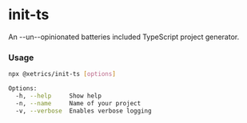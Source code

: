 # init-ts

An --un--opinionated batteries included TypeScript project generator.

### Usage

```bash
npx @xetrics/init-ts [options]

Options:
  -h, --help     Show help                                                 [boolean]
  -n, --name     Name of your project                                       [string]
  -v, --verbose  Enables verbose logging                                   [boolean]
```
